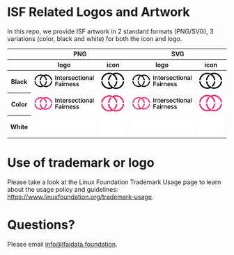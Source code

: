 # ISF Related Logos and Artwork 
In this repo, we provide ISF artwork in 2 standard formats (PNG/SVG), 3 variations (color, black and white) for both the icon and logo.  

<table class="logos-table">
 <thead>
  <tr>
   <th></th>
   <th colspan="2">PNG</th>
   <th colspan="2">SVG</th>
  </tr>
  <tr>
   <th></th>
   <th>logo</th>
   <th>icon</th>
   <th>logo</th>
   <th>icon</th>
  </tr>
 </thead>
    <tbody>
  <tr>
   <th>Black</th>
   <td><a href="black/Intersectional_Fairness_logo_Black.png" download><img src="black/Intersectional_Fairness_logo_Black.png" width="200"></a></td>
   <td><a href="png/Intersectional_Fairness_logo_Black_Icon.png" download><img src="black/Intersectional_Fairness_logo_Black_Icon.png" width="75"></a></td>
   <td><a href="black/Intersectional_Fairness_logo_Black.svg" download><img src="black/Intersectional_Fairness_logo_Black.svg" width="200"></a></td>
   <td><a href="black/Intersectional_Fairness_logo_Black_Icon.svg" download><img src="black/Intersectional_Fairness_logo_Black_Icon.svg" width="75"></a></td>
  </tr>

  <tr>
   <th>Color</th>
     <td><a href="color/Intersectional_Fairness_logo_Color.png" download><img src="color/Intersectional_Fairness_logo_Color.png" width="200"></a></td>
   <td><a href="color/Intersectional_Fairness_logo_Color_Icon.png" download><img src="color/Intersectional_Fairness_logo_Color_Icon.png" width="75"></a></td>
   <td><a href="color/Intersectional_Fairness_logo_Color.svg" download><img src="color/Intersectional_Fairness_logo_Color.svg" width="200"></a></td>
   <td><a href="color/Intersectional_Fairness_logo_Color_Icon.svg" download><img src="color/Intersectional_Fairness_logo_Color_Icon.svg" width="75"></a></td>
  </tr>
<tr>
   <th>White</th>
     <td><a href="white/Intersectional_Fairness_logo_White.png" download><img src="white/Intersectional_Fairness_logo_White.png" width="200"></a></td>
   <td><a href="white/Intersectional_Fairness_logo_White_Icon.png" download><img src="white/Intersectional_Fairness_logo_White_Icon.png" width="75"></a></td>
   <td><a href="white/Intersectional_Fairness_logo_White.svg" download><img src="white/Intersectional_Fairness_logo_White.svg" width="200"></a></td>
   <td><a href="white/Intersectional_Fairness_logo_White_Icon.svg" download><img src="white/Intersectional_Fairness_logo_White_Icon.svg" width="75"></a></td>
  </tr>

 </tbody>
</table>

# Use of trademark or logo 
Please take a look at the Linux Foundation Trademark Usage page to learn about the usage policy and guidelines: https://www.linuxfoundation.org/trademark-usage. 

# Questions? 
Please email info@lfaidata.foundation.
